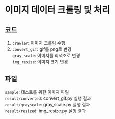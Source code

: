 # 이미지 데이터 크롤링 및 처리

## 코드

1. `crawler`: 이미지 크롤링 수행  
2. `convert_gif`: gif를 png로 변경  
`gray_scale`: 이미지를 회색조로 변경  
`img_resize`: 이미지 크기 변경  

## 파일

`sample`: 테스트를 위한 이미지 파일  
`result/converted`: convert_gif.py 실행 결과  
`result/grayscale`: gray_scale.py 실행 결과  
`result/resized`: img_resize.py 실행 결과  
